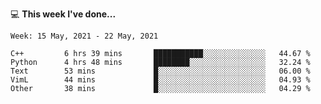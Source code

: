 💻 **This week I've done...**

<!--START_SECTION:waka-->
```text
Week: 15 May, 2021 - 22 May, 2021

C++         6 hrs 39 mins       ███████████░░░░░░░░░░░░░░   44.67 % 
Python      4 hrs 48 mins       ████████░░░░░░░░░░░░░░░░░   32.24 % 
Text        53 mins             █░░░░░░░░░░░░░░░░░░░░░░░░   06.00 % 
VimL        44 mins             █░░░░░░░░░░░░░░░░░░░░░░░░   04.93 % 
Other       38 mins             █░░░░░░░░░░░░░░░░░░░░░░░░   04.29 %
```
<!--END_SECTION:waka-->
